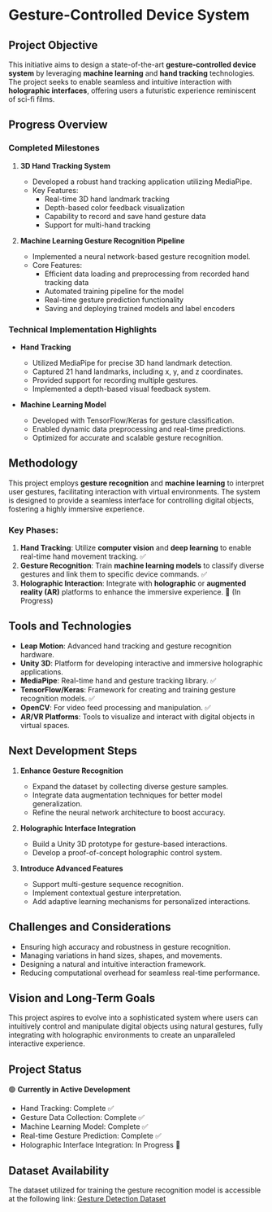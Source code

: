 # Gesture-Controlled Device System

## Project Objective

This initiative aims to design a state-of-the-art **gesture-controlled device system** by leveraging **machine learning** and **hand tracking** technologies. The project seeks to enable seamless and intuitive interaction with **holographic interfaces**, offering users a futuristic experience reminiscent of sci-fi films. 

## Progress Overview

### Completed Milestones

1. **3D Hand Tracking System**
   - Developed a robust hand tracking application utilizing MediaPipe.
   - Key Features:
     - Real-time 3D hand landmark tracking
     - Depth-based color feedback visualization
     - Capability to record and save hand gesture data
     - Support for multi-hand tracking

2. **Machine Learning Gesture Recognition Pipeline**
   - Implemented a neural network-based gesture recognition model.
   - Core Features:
     - Efficient data loading and preprocessing from recorded hand tracking data
     - Automated training pipeline for the model
     - Real-time gesture prediction functionality
     - Saving and deploying trained models and label encoders

### Technical Implementation Highlights

- **Hand Tracking**
  - Utilized MediaPipe for precise 3D hand landmark detection.
  - Captured 21 hand landmarks, including x, y, and z coordinates.
  - Provided support for recording multiple gestures.
  - Implemented a depth-based visual feedback system.

- **Machine Learning Model**
  - Developed with TensorFlow/Keras for gesture classification.
  - Enabled dynamic data preprocessing and real-time predictions.
  - Optimized for accurate and scalable gesture recognition.

## Methodology

This project employs **gesture recognition** and **machine learning** to interpret user gestures, facilitating interaction with virtual environments. The system is designed to provide a seamless interface for controlling digital objects, fostering a highly immersive experience.

### Key Phases:
1. **Hand Tracking**: Utilize **computer vision** and **deep learning** to enable real-time hand movement tracking. ✅
2. **Gesture Recognition**: Train **machine learning models** to classify diverse gestures and link them to specific device commands. ✅
3. **Holographic Interaction**: Integrate with **holographic** or **augmented reality (AR)** platforms to enhance the immersive experience. 🔵 (In Progress)

## Tools and Technologies

- **Leap Motion**: Advanced hand tracking and gesture recognition hardware.
- **Unity 3D**: Platform for developing interactive and immersive holographic applications.
- **MediaPipe**: Real-time hand and gesture tracking library. ✅
- **TensorFlow/Keras**: Framework for creating and training gesture recognition models. ✅
- **OpenCV**: For video feed processing and manipulation. ✅
- **AR/VR Platforms**: Tools to visualize and interact with digital objects in virtual spaces.

## Next Development Steps

1. **Enhance Gesture Recognition**
   - Expand the dataset by collecting diverse gesture samples.
   - Integrate data augmentation techniques for better model generalization.
   - Refine the neural network architecture to boost accuracy.

2. **Holographic Interface Integration**
   - Build a Unity 3D prototype for gesture-based interactions.
   - Develop a proof-of-concept holographic control system.

3. **Introduce Advanced Features**
   - Support multi-gesture sequence recognition.
   - Implement contextual gesture interpretation.
   - Add adaptive learning mechanisms for personalized interactions.

## Challenges and Considerations

- Ensuring high accuracy and robustness in gesture recognition.
- Managing variations in hand sizes, shapes, and movements.
- Designing a natural and intuitive interaction framework.
- Reducing computational overhead for seamless real-time performance.

## Vision and Long-Term Goals

This project aspires to evolve into a sophisticated system where users can intuitively control and manipulate digital objects using natural gestures, fully integrating with holographic environments to create an unparalleled interactive experience.

## Project Status

🟢 **Currently in Active Development**
- Hand Tracking: Complete ✅
- Gesture Data Collection: Complete ✅
- Machine Learning Model: Complete ✅
- Real-time Gesture Prediction: Complete ✅
- Holographic Interface Integration: In Progress 🔵

## Dataset Availability

The dataset utilized for training the gesture recognition model is accessible at the following link: [Gesture Detection Dataset](https://huggingface.co/datasets/neerajx0/gesture_detection)
